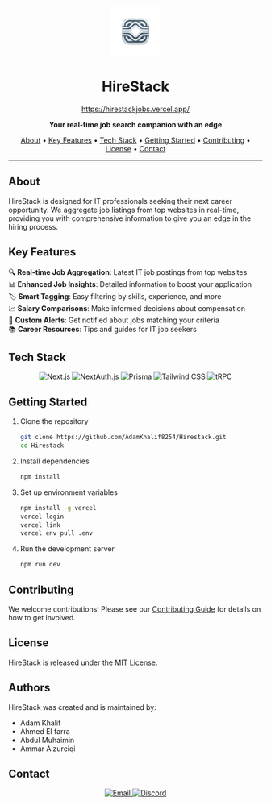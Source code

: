 <p align="center">
  <img src="./frontend/public/Logo.svg" alt="HireStack Logo" width="100">
</p>

<h1 align="center">HireStack</h1>

<p align="center">
  <a href="https://hirestackjobs.vercel.app/">https://hirestackjobs.vercel.app/</a>
</p>

<p align="center">
  <strong>Your real-time job search companion with an edge</strong>
</p>

<p align="center">
  <a href="#about">About</a> •
  <a href="#key-features">Key Features</a> •
  <a href="#tech-stack">Tech Stack</a> •
  <a href="#getting-started">Getting Started</a> •
  <a href="#contributing">Contributing</a> •
  <a href="#license">License</a> •
  <a href="#contact">Contact</a>
</p>

---

## About

HireStack is designed for IT professionals seeking their next career opportunity. We aggregate job listings from top websites in real-time, providing you with comprehensive information to give you an edge in the hiring process.

## Key Features

🔍 **Real-time Job Aggregation**: Latest IT job postings from top websites<br>
📊 **Enhanced Job Insights**: Detailed information to boost your application<br>
🏷️ **Smart Tagging**: Easy filtering by skills, experience, and more<br>
📈 **Salary Comparisons**: Make informed decisions about compensation<br>
🔔 **Custom Alerts**: Get notified about jobs matching your criteria<br>
📚 **Career Resources**: Tips and guides for IT job seekers

## Tech Stack

<p align="center">
  <img src="https://img.shields.io/badge/Next.js-000000?style=for-the-badge&logo=next.js&logoColor=white" alt="Next.js">
  <img src="https://img.shields.io/badge/NextAuth.js-000000?style=for-the-badge&logo=next.js&logoColor=white" alt="NextAuth.js">
  <img src="https://img.shields.io/badge/Prisma-2D3748?style=for-the-badge&logo=prisma&logoColor=white" alt="Prisma">
  <img src="https://img.shields.io/badge/Tailwind_CSS-38B2AC?style=for-the-badge&logo=tailwind-css&logoColor=white" alt="Tailwind CSS">
  <img src="https://img.shields.io/badge/tRPC-2596BE?style=for-the-badge&logo=trpc&logoColor=white" alt="tRPC">
</p>

## Getting Started

1. Clone the repository
   ```bash
   git clone https://github.com/AdamKhalif8254/Hirestack.git
   cd Hirestack
   ```

2. Install dependencies
   ```bash
   npm install
   ```

3. Set up environment variables
   ```bash
   npm install -g vercel
   vercel login
   vercel link
   vercel env pull .env
   ```

4. Run the development server
   ```bash
   npm run dev
   ```

## Contributing

We welcome contributions! Please see our [Contributing Guide](CONTRIBUTING.md) for details on how to get involved.

## License

HireStack is released under the [MIT License](LICENSE).

## Authors

HireStack was created and is maintained by:

- Adam Khalif
- Ahmed El farra
- Abdul Muhaimin
- Ammar Alzureiqi

## Contact

<p align="center">
  <a href="mailto:support@hirestack.com">
    <img src="https://img.shields.io/badge/Email-D14836?style=for-the-badge&logo=gmail&logoColor=white" alt="Email">
  </a>
  <a href="https://discord.gg/hirestack">
    <img src="https://img.shields.io/badge/Discord-7289DA?style=for-the-badge&logo=discord&logoColor=white" alt="Discord">
  </a>
</p>
